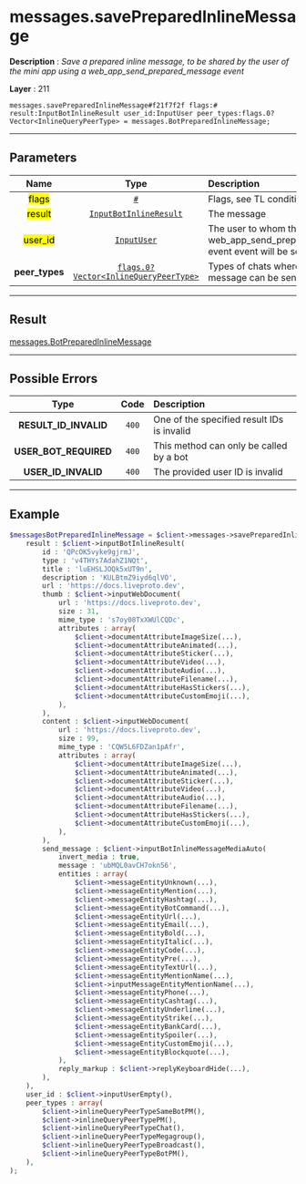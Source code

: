# messages.savePreparedInlineMessage

**Description** : *Save a prepared inline message, to be shared by the user of the mini app using a web_app_send_prepared_message event*

**Layer** : 211

```tl
messages.savePreparedInlineMessage#f21f7f2f flags:# result:InputBotInlineResult user_id:InputUser peer_types:flags.0?Vector<InlineQueryPeerType> = messages.BotPreparedInlineMessage;
```

---

## Parameters

| Name | Type | Description |
| :---: | :---: | :--- |
| <mark>flags</mark> | [`#`](type/#) | Flags, see TL conditional fields |
| <mark>result</mark> | [`InputBotInlineResult`](type/InputBotInlineResult) | The message |
| <mark>user_id</mark> | [`InputUser`](type/InputUser) | The user to whom the web_app_send_prepared_message event event will be sent |
| **peer_types** | [`flags.0?Vector<InlineQueryPeerType>`](type/InlineQueryPeerType) | Types of chats where this message can be sent |

---

## Result

[messages.BotPreparedInlineMessage](type/messages.BotPreparedInlineMessage)

---

## Possible Errors

| Type | Code | Description |
| :---: | :---: | :--- |
| **RESULT_ID_INVALID** | `400` | One of the specified result IDs is invalid |
| **USER_BOT_REQUIRED** | `400` | This method can only be called by a bot |
| **USER_ID_INVALID** | `400` | The provided user ID is invalid |

---

## Example

```php
$messagesBotPreparedInlineMessage = $client->messages->savePreparedInlineMessage(
	result : $client->inputBotInlineResult(
		id : 'QPcOK5vyke9gjrmJ',
		type : 'v4THYs7AdahZ1NQt',
		title : 'luEHSLJOQk5xUT9n',
		description : 'KULBtmZ9iyd6qlVO',
		url : 'https://docs.liveproto.dev',
		thumb : $client->inputWebDocument(
			url : 'https://docs.liveproto.dev',
			size : 31,
			mime_type : 's7oy08TxXWUlCQDc',
			attributes : array(
				$client->documentAttributeImageSize(...),
				$client->documentAttributeAnimated(...),
				$client->documentAttributeSticker(...),
				$client->documentAttributeVideo(...),
				$client->documentAttributeAudio(...),
				$client->documentAttributeFilename(...),
				$client->documentAttributeHasStickers(...),
				$client->documentAttributeCustomEmoji(...),
			),
		),
		content : $client->inputWebDocument(
			url : 'https://docs.liveproto.dev',
			size : 99,
			mime_type : 'CQW5L6FDZan1pAfr',
			attributes : array(
				$client->documentAttributeImageSize(...),
				$client->documentAttributeAnimated(...),
				$client->documentAttributeSticker(...),
				$client->documentAttributeVideo(...),
				$client->documentAttributeAudio(...),
				$client->documentAttributeFilename(...),
				$client->documentAttributeHasStickers(...),
				$client->documentAttributeCustomEmoji(...),
			),
		),
		send_message : $client->inputBotInlineMessageMediaAuto(
			invert_media : true,
			message : 'ubMQL0avCH7okn56',
			entities : array(
				$client->messageEntityUnknown(...),
				$client->messageEntityMention(...),
				$client->messageEntityHashtag(...),
				$client->messageEntityBotCommand(...),
				$client->messageEntityUrl(...),
				$client->messageEntityEmail(...),
				$client->messageEntityBold(...),
				$client->messageEntityItalic(...),
				$client->messageEntityCode(...),
				$client->messageEntityPre(...),
				$client->messageEntityTextUrl(...),
				$client->messageEntityMentionName(...),
				$client->inputMessageEntityMentionName(...),
				$client->messageEntityPhone(...),
				$client->messageEntityCashtag(...),
				$client->messageEntityUnderline(...),
				$client->messageEntityStrike(...),
				$client->messageEntityBankCard(...),
				$client->messageEntitySpoiler(...),
				$client->messageEntityCustomEmoji(...),
				$client->messageEntityBlockquote(...),
			),
			reply_markup : $client->replyKeyboardHide(...),
		),
	),
	user_id : $client->inputUserEmpty(),
	peer_types : array(
		$client->inlineQueryPeerTypeSameBotPM(),
		$client->inlineQueryPeerTypePM(),
		$client->inlineQueryPeerTypeChat(),
		$client->inlineQueryPeerTypeMegagroup(),
		$client->inlineQueryPeerTypeBroadcast(),
		$client->inlineQueryPeerTypeBotPM(),
	),
);
```